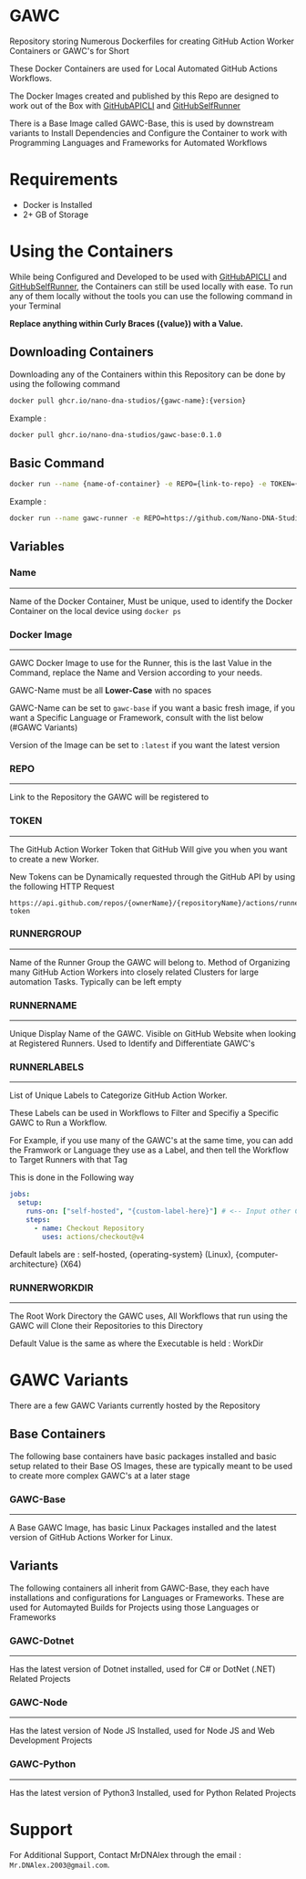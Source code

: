 # GAWC
Repository storing Numerous Dockerfiles for creating GitHub Action Worker Containers or GAWC's for Short

These Docker Containers are used for Local Automated GitHub Actions Workflows.

The Docker Images created and published by this Repo are designed to work out of the Box with [GitHubAPICLI](https://github.com/Nano-DNA-Studios/GitHubAPICLI) and [GitHubSelfRunner](https://github.com/Nano-DNA-Studios/GitHubSelfRunner)

There is a Base Image called GAWC-Base, this is used by downstream variants to Install Dependencies and Configure the Container to work with Programming Languages and Frameworks for Automated Workflows

# Requirements
- Docker is Installed
- 2+ GB of Storage

# Using the Containers
While being Configured and Developed to be used with [GitHubAPICLI](https://github.com/Nano-DNA-Studios/GitHubAPICLI) and [GitHubSelfRunner](https://github.com/Nano-DNA-Studios/GitHubSelfRunner), the Containers can still be used locally with ease. To run any of them locally without the tools you can use the following command in your Terminal

**Replace anything within Curly Braces ({value}) with a Value.**

## Downloading Containers
Downloading any of the Containers within this Repository can be done by using the following command

```bash
docker pull ghcr.io/nano-dna-studios/{gawc-name}:{version}
```

Example :

```bash
docker pull ghcr.io/nano-dna-studios/gawc-base:0.1.0
```

## Basic Command

```bash
docker run --name {name-of-container} -e REPO={link-to-repo} -e TOKEN={github-action-worker-token} -e RUNNERGROUP={group} -e RUNNERNAME={name} -e RUNNERLABELS={runner-labels} -e RUNNERWORKDIR={workdir} ghcr.io/nano-dna-studios/{gawc-name}:{version}
```

Example : 

```bash
docker run --name gawc-runner -e REPO=https://github.com/Nano-DNA-Studios/GAWC -e TOKEN={token-given-by-github} -e RUNNERGROUP="" -e RUNNERNAME=GAWC_TEST -e RUNNERLABELS="" -e RUNNERWORKDIR=WorkDir ghcr.io/nano-dna-studios/gawc-base:0.1.0
```

## Variables

### Name
---
Name of the Docker Container, Must be unique, used to identify the Docker Container on the local device using ``docker ps``

### Docker Image
---
GAWC Docker Image to use for the Runner, this is the last Value in the Command, replace the Name and Version according to your needs.

GAWC-Name must be all **Lower-Case** with no spaces

GAWC-Name can be set to ``gawc-base`` if you want a basic fresh image, if you want a Specific Language or Framework, consult with the list below (#GAWC Variants)

Version of the Image can be set to ``:latest`` if you want the latest version

### REPO
---
Link to the Repository the GAWC will be registered to

### TOKEN
---
The GitHub Action Worker Token that GitHub Will give you when you want to create a new Worker.

New Tokens can be Dynamically requested through the GitHub API by using the following HTTP Request

```
https://api.github.com/repos/{ownerName}/{repositoryName}/actions/runners/registration-token
```

### RUNNERGROUP
---
Name of the Runner Group the GAWC will belong to. Method of Organizing many GitHub Action Workers into closely related Clusters for large automation Tasks. Typically can be left empty

### RUNNERNAME
---
Unique Display Name of the GAWC. Visible on GitHub Website when looking at Registered Runners. Used to Identify and Differentiate GAWC's

### RUNNERLABELS
---
List of Unique Labels to Categorize GitHub Action Worker. 

These Labels can be used in Workflows to Filter and Specifiy a Specific GAWC to Run a Workflow. 

For Example, if you use many of the GAWC's at the same time, you can add the Framwork or Language they use as a Label, and then tell the Workflow to Target Runners with that Tag

This is done in the Following way

```yaml
jobs:
  setup:
    runs-on: ["self-hosted", "{custom-label-here}"] # <-- Input other Custom Labels Here for Targetting
    steps:
      - name: Checkout Repository
        uses: actions/checkout@v4
```

Default labels are : self-hosted, {operating-system} (Linux), {computer-architecture} (X64)

### RUNNERWORKDIR
---
The Root Work Directory the GAWC uses, All Workflows that run using the GAWC will Clone their Repositories to this Directory

Default Value is the same as where the Executable is held : WorkDir

# GAWC Variants
There are a few GAWC Variants currently hosted by the Repository

## Base Containers
The following base containers have basic packages installed and basic setup related to their Base OS Images, these are typically meant to be used to create more complex GAWC's at a later stage

### GAWC-Base
---
A Base GAWC Image, has basic Linux Packages installed and the latest version of GitHub Actions Worker for Linux.

## Variants
The following containers all inherit from GAWC-Base, they each have installations and configurations for Languages or Frameworks. These are used for Automayted Builds for Projects using those Languages or Frameworks

### GAWC-Dotnet
---
Has the latest version of Dotnet installed, used for C# or DotNet (.NET) Related Projects

### GAWC-Node
---
Has the latest version of Node JS Installed, used for Node JS and Web Development Projects

### GAWC-Python
---
Has the latest version of Python3 Installed, used for Python Related Projects

# Support
For Additional Support, Contact MrDNAlex through the email : ``Mr.DNAlex.2003@gmail.com``.